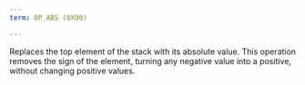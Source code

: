 ```yaml
---
term: OP_ABS (0X90)

---
```

Replaces the top element of the stack with its absolute value. This operation removes the sign of the element, turning any negative value into a positive, without changing positive values.